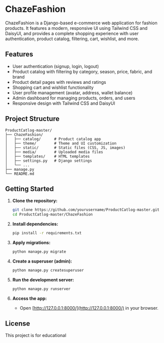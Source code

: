 # ChazeFashion

ChazeFashion is a Django-based e-commerce web application for fashion products. It features a modern, responsive UI using Tailwind CSS and DaisyUI, and provides a complete shopping experience with user authentication, product catalog, filtering, cart, wishlist, and more.

## Features

- User authentication (signup, login, logout)
- Product catalog with filtering by category, season, price, fabric, and brand
- Product detail pages with reviews and ratings
- Shopping cart and wishlist functionality
- User profile management (avatar, address, wallet balance)
- Admin dashboard for managing products, orders, and users
- Responsive design with Tailwind CSS and DaisyUI

## Project Structure

```
ProductCatlog-master/
├── ChazeFashion/
│   ├── catalog/      # Product catalog app
│   ├── theme/        # Theme and UI customization
│   ├── static/       # Static files (CSS, JS, images)
│   ├── media/        # Uploaded media files
│   ├── templates/    # HTML templates
│   ├── settings.py   # Django settings
│   └── ...
├── manage.py
└── README.md
```

## Getting Started

1. **Clone the repository:**
   ```sh
   git clone https://github.com/yourusername/ProductCatlog-master.git
   cd ProductCatlog-master/ChazeFashion
   ```

2. **Install dependencies:**
   ```sh
   pip install -r requirements.txt
   ```

3. **Apply migrations:**
   ```sh
   python manage.py migrate
   ```

4. **Create a superuser (admin):**
   ```sh
   python manage.py createsuperuser
   ```

5. **Run the development server:**
   ```sh
   python manage.py runserver
   ```

6. **Access the app:**
   - Open [http://127.0.0.1:8000/](http://127.0.0.1:8000/) in your browser.

## License

This project is for educational
